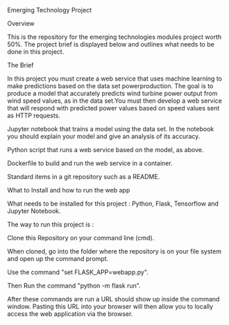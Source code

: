 Emerging Technology Project 

Overview

This is the repository for the emerging technologies modules project worth 50%. The project brief is displayed below and outlines what needs to be done in this project.

The Brief

In this project you must create a web service that uses machine learning to make predictions based on the data set powerproduction. The goal is to produce a model that accurately predicts wind turbine power output from wind speed values, as in the data set.You must then develop a web service that will respond with predicted power values based on speed values sent as HTTP requests.

Jupyter notebook that trains a model using the data set. In the notebook you should explain your model and give an analysis of its accuracy.

Python script that runs a web service based on the model, as above.

Dockerfile to build and run the web service in a container.

Standard items in a git repository such as a README.

What to Install and how to run the web app

What needs to be installed for this project : Python, Flask, Tensorflow and Jupyter Notebook.

The way to run this project is :

Clone this Repository on your command line (cmd).

When cloned, go into the folder where the repository is on your file system and open up the command prompt.

Use the command "set FLASK_APP=webapp.py".

Then Run the command "python -m flask run".

After these commands are run a URL should show up inside the command window. Pasting this URL into your browser will then allow you to locally access the web application via the browser.
